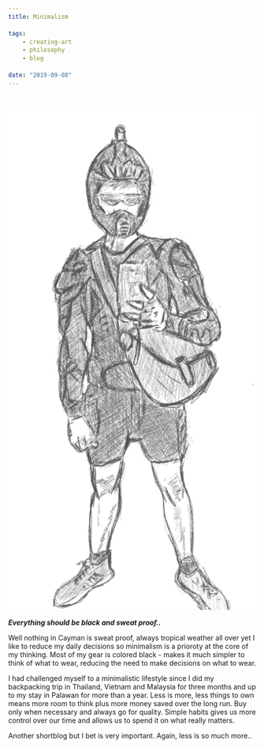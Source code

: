 ```yaml
---
title: Minimalism

tags:
    - creating-art
    - philosophy
    - blog

date: "2019-09-08"
---
```

<br/>

![bicyclegear](bicyclegear1.jpg)

***Everything should be black and sweat proof..*** 

Well nothing in Cayman is sweat proof, always tropical weather all over yet I like to reduce my daily decisions so minimalism is a prioroty at the core of my thinking. Most of my gear is colored black - makes it much simpler to think of what to wear, reducing the need to make decisions on what to wear.

I had challenged myself to a minimalistic lifestyle since I did my backpacking trip in Thailand, Vietnam and Malaysia for three months and up to my stay in Palawan for more than a year. Less is more, less things to own means more room to think plus more money saved over the long run. Buy only when necessary and always go for quality. Simple habits gives us more control over our time and  allows us to spend it on what really matters. 

Another shortblog but I bet is very important. Again, less is so much more..
